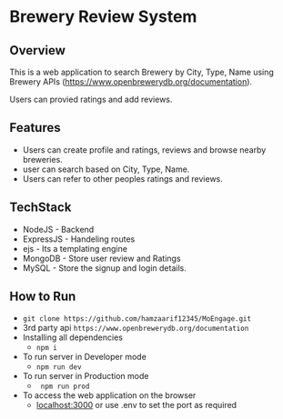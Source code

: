 # Brewery Review System

## Overview
This is a web application to search Brewery by City, Type, Name using Brewery APIs (https://www.openbrewerydb.org/documentation).

Users can provied ratings and add reviews.

## Features
- Users can create profile and ratings, reviews and browse nearby breweries.
- user can search based on City, Type, Name.
- Users can refer to other peoples ratings and reviews.

## TechStack
- NodeJS - Backend
- ExpressJS - Handeling routes
- ejs - Its a templating engine
- MongoDB - Store user review and Ratings
- MySQL - Store the signup and login details.

## How to Run
- ``` git clone https://github.com/hamzaarif12345/MoEngage.git ```
-   3rd party api ```https://www.openbrewerydb.org/documentation ```
- Installing all dependencies
   - ``` npm i ```
- To run server in Developer mode
  - ```npm run dev```
- To run server in Production mode
  - ``` npm run prod```
- To access the web application on the browser
  - [localhost:3000](http://localhost:3000) or use .env to set the port as required
